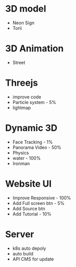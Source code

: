 # 3D model
- Neon Sign
- Torii

# 3D Animation
- Street

# Threejs
- improve code
- Particle system - 5%
- lightmap

# Dynamic 3D
- Face Tracking - 1%
- Panorama Video - 50%
- Physics
- water - 100%
- Ironman

# Website UI
- Improve Responsive - 100%
- Add Full screen btn - 5%
- Add Source btn
- Add Tutorial - 10%

# Server
- k8s auto depoly
- auto build
- API CMS for update